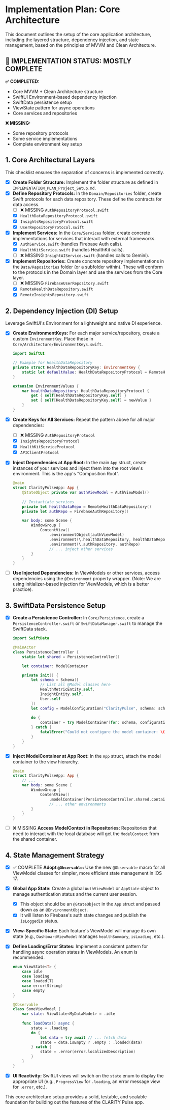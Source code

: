 # Implementation Plan: Core Architecture

This document outlines the setup of the core application architecture, including the layered structure, dependency injection, and state management, based on the principles of MVVM and Clean Architecture.

## 🔄 IMPLEMENTATION STATUS: MOSTLY COMPLETE

**✅ COMPLETED:**
- Core MVVM + Clean Architecture structure
- SwiftUI Environment-based dependency injection
- SwiftData persistence setup
- ViewState pattern for async operations
- Core services and repositories

**❌ MISSING:**
- Some repository protocols
- Some service implementations
- Complete environment key setup

## 1. Core Architectural Layers

This checklist ensures the separation of concerns is implemented correctly.

- [x] **Create Folder Structure:** Implement the folder structure as defined in `IMPLEMENTATION_PLAN_Project_Setup.md`.
- [x] **Define Repository Protocols:** In the `Domain/Repositories` folder, create Swift protocols for each data repository. These define the contracts for data access.
    - [ ] ❌ MISSING `AuthRepositoryProtocol.swift`
    - [x] `HealthDataRepositoryProtocol.swift`
    - [x] `InsightsRepositoryProtocol.swift`
    - [x] `UserRepositoryProtocol.swift`
- [x] **Implement Services:** In the `Core/Services` folder, create concrete implementations for services that interact with external frameworks.
    - [x] `AuthService.swift` (handles Firebase Auth calls).
    - [x] `HealthKitService.swift` (handles HealthKit calls).
    - [ ] ❌ MISSING `InsightAIService.swift` (handles calls to Gemini).
- [x] **Implement Repositories:** Create concrete repository implementations in the `Data/Repositories` folder (or a subfolder within). These will conform to the protocols in the Domain layer and use the services from the Core layer.
    - [ ] ❌ MISSING `FirebaseUserRepository.swift`
    - [x] `RemoteHealthDataRepository.swift`
    - [x] `RemoteInsightsRepository.swift`

## 2. Dependency Injection (DI) Setup

Leverage SwiftUI's Environment for a lightweight and native DI experience.

- [x] **Create EnvironmentKeys:** For each major service/repository, create a custom `EnvironmentKey`. Place these in `Core/Architecture/EnvironmentKeys.swift`.

    ```swift
    import SwiftUI

    // Example for HealthDataRepository
    private struct HealthDataRepositoryKey: EnvironmentKey {
        static let defaultValue: HealthDataRepositoryProtocol = RemoteHealthDataRepository() // Provide a default concrete implementation
    }

    extension EnvironmentValues {
        var healthDataRepository: HealthDataRepositoryProtocol {
            get { self[HealthDataRepositoryKey.self] }
            set { self[HealthDataRepositoryKey.self] = newValue }
        }
    }
    ```
- [x] **Create Keys for All Services:** Repeat the pattern above for all major dependencies:
    - [ ] ❌ MISSING `AuthRepositoryProtocol`
    - [x] `InsightsRepositoryProtocol`
    - [x] `HealthKitServiceProtocol`
    - [x] `APIClientProtocol`
- [x] **Inject Dependencies at App Root:** In the main `App` struct, create instances of your services and inject them into the root view's environment. This is the app's "Composition Root".

    ```swift
    @main
    struct ClarityPulseApp: App {
        @StateObject private var authViewModel = AuthViewModel()
        
        // Instantiate services
        private let healthDataRepo = RemoteHealthDataRepository()
        private let authRepo = FirebaseAuthRepository()

        var body: some Scene {
            WindowGroup {
                ContentView()
                    .environmentObject(authViewModel)
                    .environment(\.healthDataRepository, healthDataRepo)
                    .environment(\.authRepository, authRepo)
                    // ... inject other services
            }
        }
    }
    ```
- [ ] **Use Injected Dependencies:** In ViewModels or other services, access dependencies using the `@Environment` property wrapper. (Note: We are using initializer-based injection for ViewModels, which is a better practice).

## 3. SwiftData Persistence Setup

- [x] **Create a Persistence Controller:** In `Core/Persistence`, create a `PersistenceController.swift` or `SwiftDataManager.swift` to manage the SwiftData stack.

    ```swift
    import SwiftData

    @MainActor
    class PersistenceController {
        static let shared = PersistenceController()

        let container: ModelContainer

        private init() {
            let schema = Schema([
                // List all @Model classes here
                HealthMetricEntity.self,
                InsightEntity.self,
                User.self
            ])
            let config = ModelConfiguration("ClarityPulse", schema: schema)
            
            do {
                container = try ModelContainer(for: schema, configurations: [config])
            } catch {
                fatalError("Could not configure the model container: \(error)")
            }
        }
    }
    ```
- [x] **Inject ModelContainer at App Root:** In the `App` struct, attach the model container to the view hierarchy.

    ```swift
    @main
    struct ClarityPulseApp: App {
        // ...
        var body: some Scene {
            WindowGroup {
                ContentView()
                    .modelContainer(PersistenceController.shared.container)
                    // ... other environments
            }
        }
    }
    ```
- [ ] ❌ MISSING **Access ModelContext in Repositories:** Repositories that need to interact with the local database will get the `ModelContext` from the shared container.

## 4. State Management Strategy

- [x] ✅ COMPLETE **Adopt `@Observable`:** Use the new `@Observable` macro for all ViewModel classes for simpler, more efficient state management in iOS 17.
- [x] **Global App State:** Create a global `AuthViewModel` or `AppState` object to manage authentication status and the current user session.
    - [x] This object should be an `@StateObject` in the `App` struct and passed down as an `@EnvironmentObject`.
    - [x] It will listen to Firebase's auth state changes and publish the `isLoggedIn` status.
- [x] **View-Specific State:** Each feature's ViewModel will manage its own state (e.g., `DashboardViewModel` manages `healthSummary`, `isLoading`, etc.).
- [x] **Define Loading/Error States:** Implement a consistent pattern for handling async operation states in ViewModels. An enum is recommended.

    ```swift
    enum ViewState<T> {
        case idle
        case loading
        case loaded(T)
        case error(String)
        case empty
    }

    @Observable
    class SomeViewModel {
        var state: ViewState<MyDataModel> = .idle
        
        func loadData() async {
            state = .loading
            do {
                let data = try await // ... fetch data
                state = data.isEmpty ? .empty : .loaded(data)
            } catch {
                state = .error(error.localizedDescription)
            }
        }
    }
    ```
- [x] **UI Reactivity:** SwiftUI views will switch on the `state` enum to display the appropriate UI (e.g., `ProgressView` for `.loading`, an error message view for `.error`, etc.).

This core architecture setup provides a solid, testable, and scalable foundation for building out the features of the CLARITY Pulse app. 